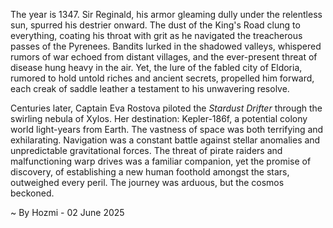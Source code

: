 
The year is 1347.  Sir Reginald, his armor gleaming dully under the relentless sun, spurred his destrier onward.  The dust of the King's Road clung to everything, coating his throat with grit as he navigated the treacherous passes of the Pyrenees.  Bandits lurked in the shadowed valleys, whispered rumors of war echoed from distant villages, and the ever-present threat of disease hung heavy in the air.  Yet, the lure of the fabled city of Eldoria, rumored to hold untold riches and ancient secrets, propelled him forward, each creak of saddle leather a testament to his unwavering resolve.

Centuries later, Captain Eva Rostova piloted the *Stardust Drifter* through the swirling nebula of Xylos.  Her destination: Kepler-186f, a potential colony world light-years from Earth.  The vastness of space was both terrifying and exhilarating.  Navigation was a constant battle against stellar anomalies and unpredictable gravitational forces.  The threat of pirate raiders and malfunctioning warp drives was a familiar companion, yet the promise of discovery, of establishing a new human foothold amongst the stars, outweighed every peril.  The journey was arduous, but the cosmos beckoned.

~ By Hozmi - 02 June 2025
